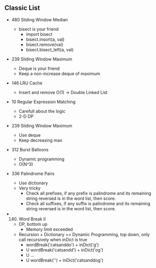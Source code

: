 ## Classic List

  - 480 Sliding Window Median
    - bisect is your friend
      - import bisect
      - bisect.insort(a, val)
      - bisect.remove(val)
      - bisect.bisect_left(a, val)

  - 239 Sliding Window Maximum
    - Deque is your friend
    - Keep a non-increase deque of maximum

  - 146 LRU Cache
    - Insert and remove O(1) -> Double Linked List

  - 10 Regular Expression Matching
    - Carefull about the logic
    - 2-D DP

  - 239 Sliding Window Maximum
    - Use deque
    - Keep decreasing max

  - 312 Burst Balloons
    - Dynamic programming
    - O(N^3)

  - 336 Palindrome Pairs
    - Use dictionary
    - Very tricky
      - Check all prefixes, if any prefix is palindrome and its remaining string reversed is in the word list, then score.
      - Check all suffixes, if any suffix is palindrome and its remaining string reversed is in the word list, then score.

  - 140. Word Break II
    - DP, bottom up
      - Memory limit exceeded
    - Recursion + Dictionary == Dynamic Programming, top down, only call recursively when inDict is true
      - wordBreak('catsanddo') + inDict('g')
      - U wordBreak('catsandd') + inDict('og')
      - U ...
      - U wordBreak('') + inDict('catsanddog')
